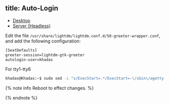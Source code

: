 title: Auto-Login
---

<ul class="nav nav-tabs" id="myTab" role="tablist">
  <li class="nav-item" role="presentation">
    <a class="nav-link active" id="desktop-tab" data-toggle="tab" href="#desktop" role="tab" aria-controls="desktop" aria-selected="true">Desktop</a>
  </li>
  <li class="nav-item" role="presentation">
    <a class="nav-link" id="server-tab" data-toggle="tab" href="#server" role="tab" aria-controls="server" aria-selected="false">Server (Headless)</a>
  </li>
</ul>
<div class="tab-content" id="myTabContent">
<div class="tab-pane fade show active" id="desktop" role="tabpanel" aria-labelledby="desktop-tab">

Edit the file `/usr/share/lightdm/lightdm.conf.d/50-greeter-wrapper.conf`, and add the following configuration:

```bash
[SeatDefaults]
greeter-session=lightdm-gtk-greeter
autologin-user=khadas
```

</div>
<div class="tab-pane fade show" id="server" role="tabpanel" aria-labelledby="server-tab">

For tty1-tty6

```bash
khadas@Khadas:~$ sudo sed -i "s/ExecStart=.*/ExecStart=-\/sbin\/agetty --noclear --autologin root \%I \$TERM/g" /lib/systemd/system/getty@.service
```

</div>
</div>

{% note info Reboot to effect changes. %}

{% endnote %}                                                                                                                                                                

